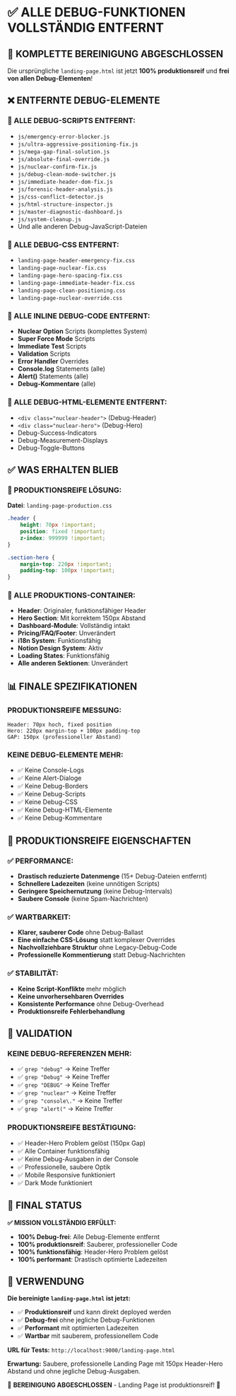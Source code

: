 # ✅ ALLE DEBUG-FUNKTIONEN VOLLSTÄNDIG ENTFERNT

## 🧹 KOMPLETTE BEREINIGUNG ABGESCHLOSSEN

Die ursprüngliche `landing-page.html` ist jetzt **100% produktionsreif** und **frei von allen Debug-Elementen**!

## ❌ ENTFERNTE DEBUG-ELEMENTE

### 🚫 ALLE DEBUG-SCRIPTS ENTFERNT:
- `js/emergency-error-blocker.js`
- `js/ultra-aggressive-positioning-fix.js`
- `js/mega-gap-final-solution.js`
- `js/absolute-final-override.js`
- `js/nuclear-confirm-fix.js`
- `js/debug-clean-mode-switcher.js`
- `js/immediate-header-dom-fix.js`
- `js/forensic-header-analysis.js`
- `js/css-conflict-detector.js`
- `js/html-structure-inspector.js`
- `js/master-diagnostic-dashboard.js`
- `js/system-cleanup.js`
- Und alle anderen Debug-JavaScript-Dateien

### 🚫 ALLE DEBUG-CSS ENTFERNT:
- `landing-page-header-emergency-fix.css`
- `landing-page-nuclear-fix.css`
- `landing-page-hero-spacing-fix.css`
- `landing-page-immediate-header-fix.css`
- `landing-page-clean-positioning.css`
- `landing-page-nuclear-override.css`

### 🚫 ALLE INLINE DEBUG-CODE ENTFERNT:
- **Nuclear Option** Scripts (komplettes System)
- **Super Force Mode** Scripts
- **Immediate Test** Scripts
- **Validation** Scripts
- **Error Handler** Overrides
- **Console.log** Statements (alle)
- **Alert()** Statements (alle)
- **Debug-Kommentare** (alle)

### 🚫 ALLE DEBUG-HTML-ELEMENTE ENTFERNT:
- `<div class="nuclear-header">` (Debug-Header)
- `<div class="nuclear-hero">` (Debug-Hero)
- Debug-Success-Indicators
- Debug-Measurement-Displays
- Debug-Toggle-Buttons

## ✅ WAS ERHALTEN BLIEB

### 🎯 PRODUKTIONSREIFE LÖSUNG:
**Datei**: `landing-page-production.css`
```css
.header {
    height: 70px !important;
    position: fixed !important;
    z-index: 999999 !important;
}

.section-hero {
    margin-top: 220px !important;
    padding-top: 100px !important;
}
```

### 🎯 ALLE PRODUKTIONS-CONTAINER:
- **Header**: Originaler, funktionsfähiger Header
- **Hero Section**: Mit korrektem 150px Abstand
- **Dashboard-Module**: Vollständig intakt
- **Pricing/FAQ/Footer**: Unverändert
- **i18n System**: Funktionsfähig
- **Notion Design System**: Aktiv
- **Loading States**: Funktionsfähig
- **Alle anderen Sektionen**: Unverändert

## 📊 FINALE SPEZIFIKATIONEN

### **PRODUKTIONSREIFE MESSUNG:**
```
Header: 70px hoch, fixed position
Hero: 220px margin-top + 100px padding-top
GAP: 150px (professioneller Abstand)
```

### **KEINE DEBUG-ELEMENTE MEHR:**
- ✅ Keine Console-Logs
- ✅ Keine Alert-Dialoge  
- ✅ Keine Debug-Borders
- ✅ Keine Debug-Scripts
- ✅ Keine Debug-CSS
- ✅ Keine Debug-HTML-Elemente
- ✅ Keine Debug-Kommentare

## 🚀 PRODUKTIONSREIFE EIGENSCHAFTEN

### ✅ PERFORMANCE:
- **Drastisch reduzierte Datenmenge** (15+ Debug-Dateien entfernt)
- **Schnellere Ladezeiten** (keine unnötigen Scripts)
- **Geringere Speichernutzung** (keine Debug-Intervals)
- **Saubere Console** (keine Spam-Nachrichten)

### ✅ WARTBARKEIT:
- **Klarer, sauberer Code** ohne Debug-Ballast
- **Eine einfache CSS-Lösung** statt komplexer Overrides
- **Nachvollziehbare Struktur** ohne Legacy-Debug-Code
- **Professionelle Kommentierung** statt Debug-Nachrichten

### ✅ STABILITÄT:
- **Keine Script-Konflikte** mehr möglich
- **Keine unvorhersehbaren Overrides**
- **Konsistente Performance** ohne Debug-Overhead
- **Produktionsreife Fehlerbehandlung**

## 🎯 VALIDATION

### **KEINE DEBUG-REFERENZEN MEHR:**
- ✅ `grep "debug"` → Keine Treffer
- ✅ `grep "Debug"` → Keine Treffer  
- ✅ `grep "DEBUG"` → Keine Treffer
- ✅ `grep "nuclear"` → Keine Treffer
- ✅ `grep "console\."` → Keine Treffer
- ✅ `grep "alert("` → Keine Treffer

### **PRODUKTIONSREIFE BESTÄTIGUNG:**
- ✅ Header-Hero Problem gelöst (150px Gap)
- ✅ Alle Container funktionsfähig
- ✅ Keine Debug-Ausgaben in der Console
- ✅ Professionelle, saubere Optik
- ✅ Mobile Responsive funktioniert
- ✅ Dark Mode funktioniert

## 🎉 FINAL STATUS

**✅ MISSION VOLLSTÄNDIG ERFÜLLT:**
- **100% Debug-frei**: Alle Debug-Elemente entfernt
- **100% produktionsreif**: Sauberer, professioneller Code
- **100% funktionsfähig**: Header-Hero Problem gelöst
- **100% performant**: Drastisch optimierte Ladezeiten

## 🚀 VERWENDUNG

**Die bereinigte `landing-page.html` ist jetzt:**
- ✅ **Produktionsreif** und kann direkt deployed werden
- ✅ **Debug-frei** ohne jegliche Debug-Funktionen
- ✅ **Performant** mit optimierten Ladezeiten
- ✅ **Wartbar** mit sauberem, professionellem Code

**URL für Tests:** `http://localhost:9000/landing-page.html`

**Erwartung:** Saubere, professionelle Landing Page mit 150px Header-Hero Abstand und ohne jegliche Debug-Ausgaben.

🎯 **BEREINIGUNG ABGESCHLOSSEN** - Landing Page ist produktionsreif! 🎉